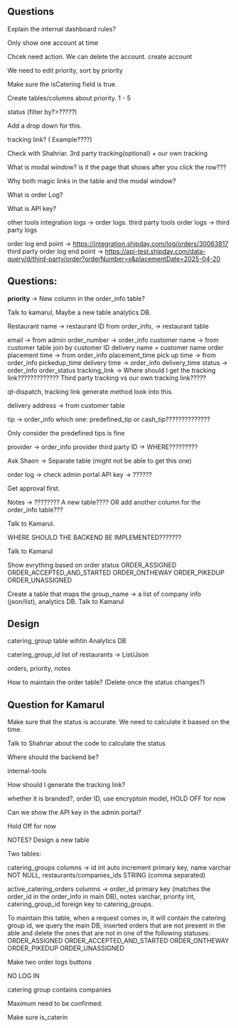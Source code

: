 ## Questions

Explain the internal dashboard rules?

Only show one account at time

Chcek need action. We can delete the account. create account

We need to edit priority, sort by priority

Make sure the isCatering field is true.

Create tables/columns about priority. 1 - 5

status (filter by?>?????)

Add a drop down for this.

tracking link? ( Example????)

Check with Shahriar. 3rd party tracking(optional) + our own tracking

What is modal window? is it the page that shows after you click the row???

Why both magic links in the table and the modal window?

What is order Log?

What is API key?

other tools integration logs -> order logs.
third party tools order logs -> third party logs

order log end point -> https://integration.shipday.com/log/orders/30063817
third party order log end point -> https://api-test.shipday.com/data-query/d/third-party/order?orderNumber=x&placementDate=2025-04-20

## Questions:

**priority** -> New column in the order_info table?

Talk to kamarul, Maybe a new table analytics DB.

Restaurant name -> restaurant ID from order_info, -> restaurant table

email -> from admin
order_number -> order_info
customer name -> from customer table join by customer ID
delivery name = customer name
order placement time -> from order_info placement_time
pick up time -> from order_info pickedup_time
delivery time -> order_info delivery_time
status -> order_info order_status
tracking_link -> Where should I get the tracking link????????????? Third party tracking vs our own tracking link?????

qt-dispatch, tracking link generate method look into this.

delivery address -> from customer table

tip -> order_info which one: predefined_tip or cash_tip??????????????

Only consider the predefined tips is fine

provider -> order_info provider
third party ID -> WHERE?????????

Ask Shaon -> Separate table (might not be able to get this one)

order log -> check admin portal
API key -> ??????

Get approval first.

Notes -> ???????? A new table???? OR add another column for the order_info table???

Talk to Kamarul.

WHERE SHOULD THE BACKEND BE IMPLEMENTED???????

Talk to Kamarul

Show evrything based on order status
ORDER_ASSIGNED
ORDER_ACCEPTED_AND_STARTED
ORDER_ONTHEWAY
ORDER_PIKEDUP
ORDER_UNASSIGNED

Create a table that maps the group_name -> a list of company info (json/list), analytics DB. Talk to Kamarul

## Design

catering_group table wihtin Analytics DB

catering_group_id
list of restaurants -> List/Json


orders, priority, notes

How to maintain the order table? (Delete once the status changes?)



## Question for Kamarul

Make sure that the status is accurate. We need to calculate it baased on the time. 

Talk to Shahriar about the code to calculate the status


Where should the backend be?

internal-tools

How should I generate the tracking link?

whether it is branded?, order ID, use encryptoin model, 
HOLD OFF for now

Can we show the API key in the admin portal?

Hold Off for now


NOTES? Design a new table

Two tables:

catering_groups
columns -> id int auto increment primary key, name varchar NOT NULL, restaurants/companies_ids STRING (comma separated)

active_catering_orders
columns -> order_id primary key (matches the order_id in the order_info in main DB), 
notes varchar, 
priority int, 
catering_group_id foreign key to catering_groups.


To maintain this table, when a request comes in, it will contain the catering group id, we query the main DB, inserted orders that are not present in the able and delete the ones that are not in one of the following statuses:
ORDER_ASSIGNED
ORDER_ACCEPTED_AND_STARTED
ORDER_ONTHEWAY
ORDER_PIKEDUP
ORDER_UNASSIGNED

Make two order logs buttons

NO LOG IN

catering group contains companies

Maximum need to be confirmed.


Make sure is_caterin